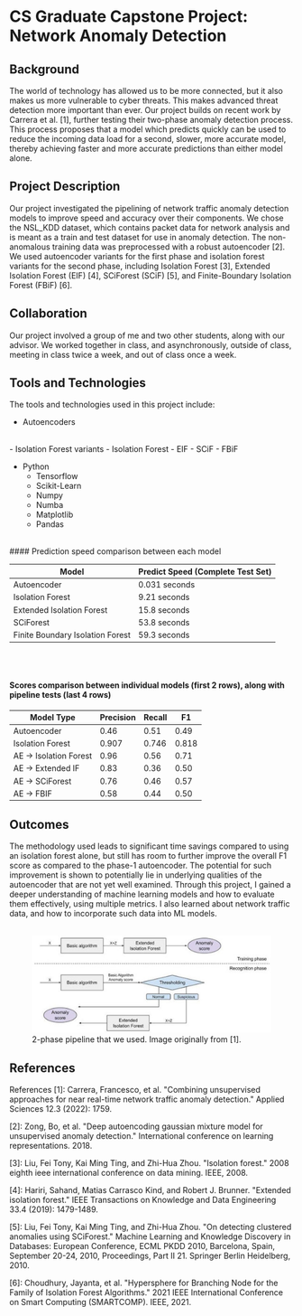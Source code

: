 <!-- Google tag (gtag.js) -->
<script async src="https://www.googletagmanager.com/gtag/js?id=G-R226D9G6FD"></script>
<script>
  window.dataLayer = window.dataLayer || [];
  function gtag(){dataLayer.push(arguments);}
  gtag('js', new Date());

  gtag('config', 'G-R226D9G6FD');
</script>

# CS Graduate Capstone Project: Network Anomaly Detection

## Background
The world of technology has allowed us to be more connected, but it also makes us more vulnerable to cyber threats. 
This makes advanced threat detection more important than ever. Our project builds on recent work by Carrera et al. [1], 
further testing their two-phase anomaly detection process. This process proposes that a model which predicts quickly 
can be used to reduce the incoming data load for a second, slower, more accurate model, thereby achieving faster and 
more accurate predictions than either model alone.

## Project Description
Our project investigated the pipelining of network traffic anomaly detection models to improve speed and accuracy over 
their components. We chose the NSL_KDD dataset, which contains packet data for network analysis and is meant as a train 
and test dataset for use in anomaly detection. The non-anomalous training data was preprocessed with a robust autoencoder [2]. 
We used autoencoder variants for the first phase and isolation forest variants for the second phase, including Isolation Forest [3], 
Extended Isolation Forest (EIF) [4], SCiForest (SCiF) [5], and Finite-Boundary Isolation Forest (FBiF) [6].

## Collaboration
Our project involved a group of me and two other students, along with our advisor. We worked together in class, and 
asynchronously, outside of class, meeting in class twice a week, and out of class once a week. 

## Tools and Technologies
The tools and technologies used in this project include:


- Autoencoders
<br>
- Isolation Forest variants
  - Isolation Forest
  - EIF
  - SCiF
  - FBiF
  
- Python
  - Tensorflow
  - Scikit-Learn
  - Numpy
  - Numba
  - Matplotlib
  - Pandas
<br>
#### Prediction speed comparison between each model

| Model                            | Predict Speed (Complete Test Set) |
|----------------------------------|-----------------------------------|
| Autoencoder                      | 0.031 seconds                     |
| Isolation Forest                 | 9.21 seconds                      |
| Extended Isolation Forest        | 15.8 seconds                      |
| SCiForest                        | 53.8 seconds                      |
| Finite Boundary Isolation Forest | 59.3 seconds                      |

<br><br>

#### Scores comparison between individual models (first 2 rows), along with pipeline tests (last 4 rows)

| Model Type             | Precision | Recall | F1    |
|------------------------|-----------|--------|-------|
| Autoencoder            | 0.46      | 0.51   | 0.49  |
| Isolation Forest       | 0.907     | 0.746  | 0.818 |
| AE -> Isolation Forest | 0.96      | 0.56   | 0.71  |
| AE -> Extended IF      | 0.83      | 0.36   | 0.50  |
| AE -> SCiForest        | 0.76      | 0.46   | 0.57  |
| AE -> FBIF             | 0.58      | 0.44   | 0.50  |

## Outcomes
The methodology used leads to significant time savings compared to using an isolation forest alone, but still has room
to further improve the overall F1 score as compared to the phase-1 autoencoder. The potential for such improvement is
shown to potentially lie in underlying qualities of the autoencoder that are not yet well examined. Through this project,
I gained a deeper understanding of machine learning models and how to evaluate them effectively, using multiple metrics.
I also learned about network traffic data, and how to incorporate such data into ML models.
<br><br>
<figure>
<a href="images/pipeline.jpg?raw=true" target="_blank">
<img src="images/pipeline.jpg?raw=true" alt="Example of the pipeline we used"/>
</a>
<figcaption>2-phase pipeline that we used. Image originally from [1].</figcaption>
</figure>


## References
References
[1]: Carrera, Francesco, et al. "Combining unsupervised approaches for near real-time network traffic anomaly detection." Applied Sciences 12.3 (2022): 1759.

[2]: Zong, Bo, et al. "Deep autoencoding gaussian mixture model for unsupervised anomaly detection." International conference on learning representations. 2018.

[3]: Liu, Fei Tony, Kai Ming Ting, and Zhi-Hua Zhou. "Isolation forest." 2008 eighth ieee international conference on data mining. IEEE, 2008.

[4]: Hariri, Sahand, Matias Carrasco Kind, and Robert J. Brunner. "Extended isolation forest." IEEE Transactions on Knowledge and Data Engineering 33.4 (2019): 1479-1489.

[5]: Liu, Fei Tony, Kai Ming Ting, and Zhi-Hua Zhou. "On detecting clustered anomalies using SCiForest." Machine Learning and Knowledge Discovery in Databases: European Conference, ECML PKDD 2010, Barcelona, Spain, September 20-24, 2010, Proceedings, Part II 21. Springer Berlin Heidelberg, 2010.

[6]: Choudhury, Jayanta, et al. "Hypersphere for Branching Node for the Family of Isolation Forest Algorithms." 2021 IEEE International Conference on Smart Computing (SMARTCOMP). IEEE, 2021.



